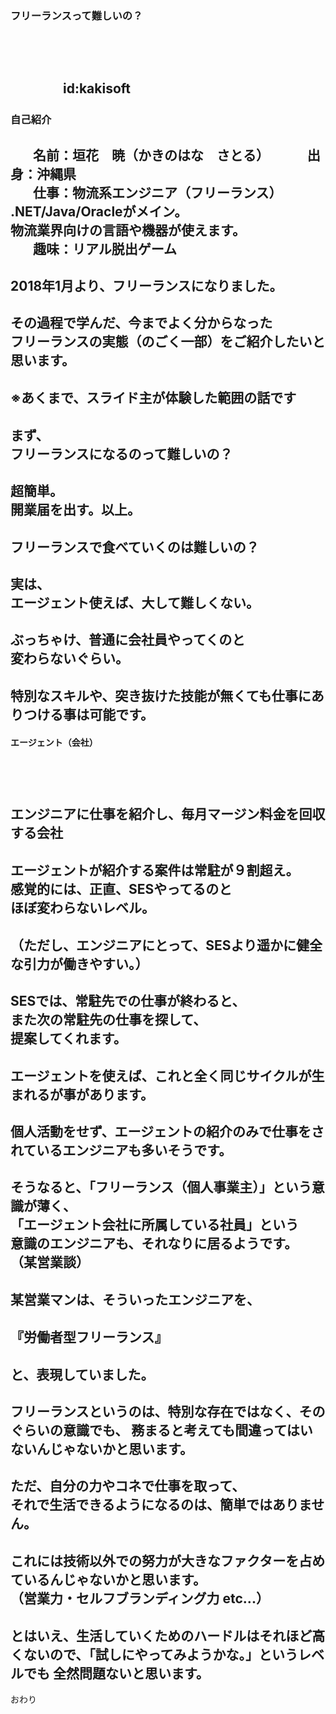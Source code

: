 ### フリーランスって難しいの？


　
　  
　  
　　　　id:kakisoft
---
### 自己紹介  
　  
**名前**：垣花　暁（かきのはな　さとる）    
　  
**出身**：沖縄県  
　  
**仕事**：物流系エンジニア（フリーランス）  
.NET/Java/Oracleがメイン。  
物流業界向けの言語や機器が使えます。  
　  
**趣味**：リアル脱出ゲーム
---
2018年1月より、フリーランスになりました。
---
その過程で学んだ、今までよく分からなった  
フリーランスの実態（のごく一部）をご紹介したいと思います。
　  
　  
※あくまで、スライド主が体験した範囲の話です
---
まず、  
フリーランスになるのって難しいの？
---
超簡単。  
開業届を出す。以上。
---
フリーランスで食べていくのは難しいの？
---
実は、  
エージェント使えば、大して難しくない。  
---
ぶっちゃけ、普通に会社員やってくのと  
変わらないぐらい。    
　  
特別なスキルや、突き抜けた技能が無くても仕事にありつける事は可能です。
---
#### エージェント（会社）
　  
　  
エンジニアに仕事を紹介し、毎月マージン料金を回収する会社
---
エージェントが紹介する案件は常駐が９割超え。  
感覚的には、正直、SESやってるのと  
ほぼ変わらないレベル。  
　  
（ただし、エンジニアにとって、SESより遥かに健全な引力が働きやすい。）
---
SESでは、常駐先での仕事が終わると、  
また次の常駐先の仕事を探して、  
提案してくれます。
---
エージェントを使えば、これと**全く同じサイクルが生まれる**が事があります。
---
個人活動をせず、エージェントの紹介のみで仕事をされているエンジニアも多いそうです。    
---
そうなると、「フリーランス（個人事業主）」という意識が薄く、  
「エージェント会社に所属している社員」という  
意識のエンジニアも、それなりに居るようです。  
（某営業談）
---
某営業マンは、そういったエンジニアを、  
　  
『労働者型フリーランス』  
　  
と、表現していました。
---
フリーランスというのは、特別な存在ではなく、そのぐらいの意識でも、
務まると考えても間違ってはいないんじゃないかと思います。
---
ただ、自分の力やコネで仕事を取って、  
それで生活できるようになるのは、簡単ではありません。  
　  
これには技術以外での努力が大きなファクターを占めているんじゃないかと思います。  
（営業力・セルフブランディング力 etc...）
---
とはいえ、生活していくためのハードルはそれほど高くないので、「試しにやってみようかな。」というレベルでも
全然問題ないと思います。
---
おわり
